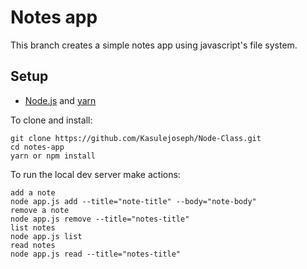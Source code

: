 # Notes app
This branch creates a simple notes app using javascript's file system.

## Setup
- [Node.js](https://nodejs.org/) and [yarn](https://yarnpkg.com/en/docs/install)

To clone and install:

```
git clone https://github.com/Kasulejoseph/Node-Class.git
cd notes-app
yarn or npm install
```

To run the local dev server make actions:

```
add a note
node app.js add --title="note-title" --body="note-body"
remove a note
node app.js remove --title="notes-title"
list notes
node app.js list
read notes
node app.js read --title="notes-title"
```
